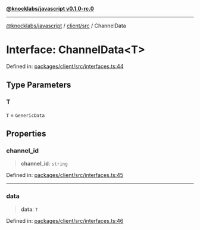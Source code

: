 [**@knocklabs/javascript v0.1.0-rc.0**](../../../README.md)

***

[@knocklabs/javascript](../../../modules.md) / [client/src](../README.md) / ChannelData

# Interface: ChannelData\<T\>

Defined in: [packages/client/src/interfaces.ts:44](https://github.com/knocklabs/javascript/blob/main/packages/client/src/interfaces.ts#L44)

## Type Parameters

### T

`T` = `GenericData`

## Properties

### channel\_id

> **channel\_id**: `string`

Defined in: [packages/client/src/interfaces.ts:45](https://github.com/knocklabs/javascript/blob/main/packages/client/src/interfaces.ts#L45)

***

### data

> **data**: `T`

Defined in: [packages/client/src/interfaces.ts:46](https://github.com/knocklabs/javascript/blob/main/packages/client/src/interfaces.ts#L46)
